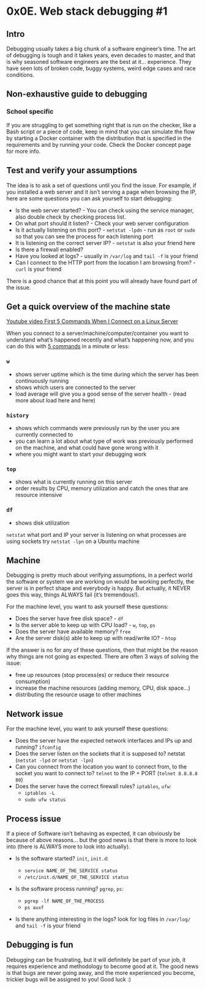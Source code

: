 # 0x0E. Web stack debugging #1

## Intro

Debugging usually takes a big chunk of a software engineer’s time. The art of debugging is tough and it takes years, even decades to master, and that is why seasoned software engineers are the best at it… experience. They have seen lots of broken code, buggy systems, weird edge cases and race conditions.

## Non-exhaustive guide to debugging

### School specific

If you are struggling to get something right that is run on the checker, like a Bash script or a piece of code, keep in mind that you can simulate the flow by starting a Docker container with the distribution that is specified in the requirements and by running your code. Check the Docker concept page for more info.

## Test and verify your assumptions

The idea is to ask a set of questions until you find the issue. For example, if you installed a web server and it isn’t serving a page when browsing the IP, here are some questions you can ask yourself to start debugging:

* Is the web server started? - You can check using the service manager, also double check by checking process list.
* On what port should it listen? - Check your web server configuration
* Is it actually listening on this port? - ``netstat -lpdn`` - run as ``root`` or ``sudo`` so that you can see the process for each listening port
* It is listening on the correct server IP? - ``netstat`` is also your friend here
* Is there a firewall enabled?
* Have you looked at logs? - usually in ``/var/log`` and ``tail -f`` is your friend
* Can I connect to the HTTP port from the location I am browsing from? - ``curl`` is your friend

There is a good chance that at this point you will already have found part of the issue.

## Get a quick overview of the machine state
[Youtube video First 5 Commands When I Connect on a Linux Server](https://www.youtube.com/watch?v=1_gqlbADaAw&feature=youtu.be)

When you connect to a server/machine/computer/container you want to understand what’s happened recently and what’s happening now, and you can do this with [5 commands](https://www.linux.com/training-tutorials/first-5-commands-when-i-connect-linux-server/) in a minute or less:

### ``w``
* shows server uptime which is the time during which the server has been continuously running
* shows which users are connected to the server
* load average will give you a good sense of the server health - (read more about load here and here)

### ``history``

* shows which commands were previously run by the user you are currently connected to
* you can learn a lot about what type of work was previously performed on the machine, and what could have gone wrong with it
* where you might want to start your debugging work

### ``top``

* shows what is currently running on this server
* order results by CPU, memory utilization and catch the ones that are resource intensive

### ``df``
* shows disk utilization

``netstat``
what port and IP your server is listening on
what processes are using sockets
try ``netstat -lpn`` on a Ubuntu machine

## Machine
Debugging is pretty much about verifying assumptions, in a perfect world the software or system we are working on would be working perfectly, the server is in perfect shape and everybody is happy. But actually, it NEVER goes this way, things ALWAYS fail (it’s tremendous!).

For the machine level, you want to ask yourself these questions:

* Does the server have free disk space? - ``df``
* Is the server able to keep up with CPU load? - ``w``, ``top``, ``ps``
* Does the server have available memory? ``free``
* Are the server disk(s) able to keep up with read/write IO? - ``htop``

If the answer is no for any of these questions, then that might be the reason why things are not going as expected. There are often 3 ways of solving the issue:

* free up resources (stop process(es) or reduce their resource consumption)
* increase the machine resources (adding memory, CPU, disk space…)
* distributing the resource usage to other machines

## Network issue

For the machine level, you want to ask yourself these questions:

* Does the server have the expected network interfaces and IPs up and running? ``ifconfig``
* Does the server listen on the sockets that it is supposed to? netstat (``netstat -lpd`` or ``netstat -lpn``)
* Can you connect from the location you want to connect from, to the socket you want to connect to? ``telnet`` to the IP + PORT (``telnet 8.8.8.8 80``)
* Does the server have the correct firewall rules? ``iptables``, ``ufw``:
  * ``iptables -L``
  * ``sudo ufw status``

## Process issue
If a piece of Software isn’t behaving as expected, it can obviously be because of above reasons… but the good news is that there is more to look into (there is ALWAYS more to look into actually).

* Is the software started? ``init``, ``init.d``:

  * ``service NAME_OF_THE_SERVICE status``
  * ``/etc/init.d/NAME_OF_THE_SERVICE status``

* Is the software process running? ``pgrep``, ``ps``:
  * ``pgrep -lf NAME_OF_THE_PROCESS``
  * ``ps auxf``

* Is there anything interesting in the logs? look for log files in ``/var/log/`` and ``tail -f`` is your friend

## Debugging is fun
Debugging can be frustrating, but it will definitely be part of your job, it requires experience and methodology to become good at it. The good news is that bugs are never going away, and the more experienced you become, trickier bugs will be assigned to you! Good luck :)
